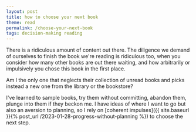 ```yaml
---
layout: post
title: how to choose your next book
theme: read
permalink: /choose-your-next-book
tags: decision-making reading
---
```


There is a ridiculous amount of content out there.
The diligence we demand of ourselves to finish the book we're reading is ridiculous too, when you consider how many other books are out there waiting, and how arbitrarily or impulsively you chose this book in the first place.

Am I the only one that neglects their collection of unread books and picks instead a new one from the library or the bookstore?

I've learned to sample books, try them without committing, abandon them, plunge into them if they beckon me.
I have ideas of where I want to go but also an aversion to planning, so I rely on [coherent impulses]({{ site.baseurl }}{% post_url /2023-01-28-progress-without-planning %}) to choose the next step.